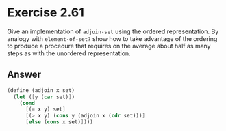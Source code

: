 # Exercise 2.61

Give an implementation of `adjoin-set` using the ordered representation. By
analogy with `element-of-set?` show how to take advantage of the ordering to
produce a procedure that requires on the average about half as many steps as
with the unordered representation.

## Answer

```scheme
(define (adjoin x set)
  (let ([y (car set)])
    (cond
      [(= x y) set]
      [(> x y) (cons y (adjoin x (cdr set)))]
      [else (cons x set)])))
```
